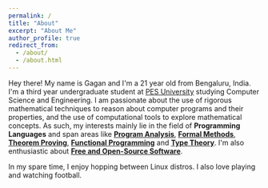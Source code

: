 ```yaml
---
permalink: /
title: "About"
excerpt: "About Me"
author_profile: true
redirect_from:
  - /about/
  - /about.html
---
```


Hey there! My name is Gagan and I'm a 21 year old from Bengaluru, India. I'm a third year undergraduate student at [PES University](https://pes.edu/) studying Computer Science and Engineering. I am passionate about the use of rigorous mathematical techniques to reason about computer programs and their properties, and the use of computational tools to explore mathematical concepts. As such, my interests mainly lie in the field of **Programming Languages** and span areas like [**Program Analysis**](https://en.wikipedia.org/wiki/Program_analysis), [**Formal Methods**](https://en.wikipedia.org/wiki/Formal_methods), [**Theorem Proving**](https://en.wikipedia.org/wiki/Automated_theorem_proving), [**Functional Programming**](https://en.wikipedia.org/wiki/Functional_programming) and [**Type Theory**](https://en.wikipedia.org/wiki/Type_theory). I'm also enthusiastic about [**Free and Open-Source Software**](https://en.wikipedia.org/wiki/Free_and_open-source_software).

In my spare time, I enjoy hopping between Linux distros. I also love playing and watching football.
